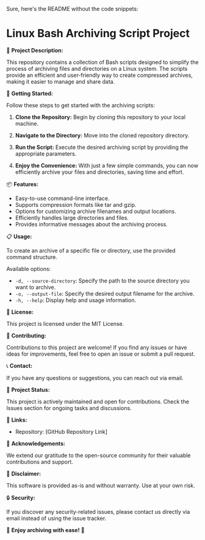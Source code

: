 Sure, here's the README without the code snippets:

# Linux Bash Archiving Script Project

📂 **Project Description:**

This repository contains a collection of Bash scripts designed to simplify the process of archiving files and directories on a Linux system. The scripts provide an efficient and user-friendly way to create compressed archives, making it easier to manage and share data.

🚀 **Getting Started:**

Follow these steps to get started with the archiving scripts:

1. **Clone the Repository:** Begin by cloning this repository to your local machine.

2. **Navigate to the Directory:** Move into the cloned repository directory.

3. **Run the Script:** Execute the desired archiving script by providing the appropriate parameters.

4. **Enjoy the Convenience:** With just a few simple commands, you can now efficiently archive your files and directories, saving time and effort.

📦 **Features:**

- Easy-to-use command-line interface.
- Supports compression formats like tar and gzip.
- Options for customizing archive filenames and output locations.
- Efficiently handles large directories and files.
- Provides informative messages about the archiving process.

📋 **Usage:**

To create an archive of a specific file or directory, use the provided command structure.

Available options:

- `-d, --source-directory`: Specify the path to the source directory you want to archive.
- `-o, --output-file`: Specify the desired output filename for the archive.
- `-h, --help`: Display help and usage information.

📄 **License:**

This project is licensed under the MIT License.

🤝 **Contributing:**

Contributions to this project are welcome! If you find any issues or have ideas for improvements, feel free to open an issue or submit a pull request.

📞 **Contact:**

If you have any questions or suggestions, you can reach out via email.

📅 **Project Status:**

This project is actively maintained and open for contributions. Check the Issues section for ongoing tasks and discussions.

🔗 **Links:**

- Repository: [GitHub Repository Link]

🙏 **Acknowledgements:**

We extend our gratitude to the open-source community for their valuable contributions and support.

📢 **Disclaimer:**

This software is provided as-is and without warranty. Use at your own risk.

🔒 **Security:**

If you discover any security-related issues, please contact us directly via email instead of using the issue tracker.

🌟 **Enjoy archiving with ease!** 🌟
